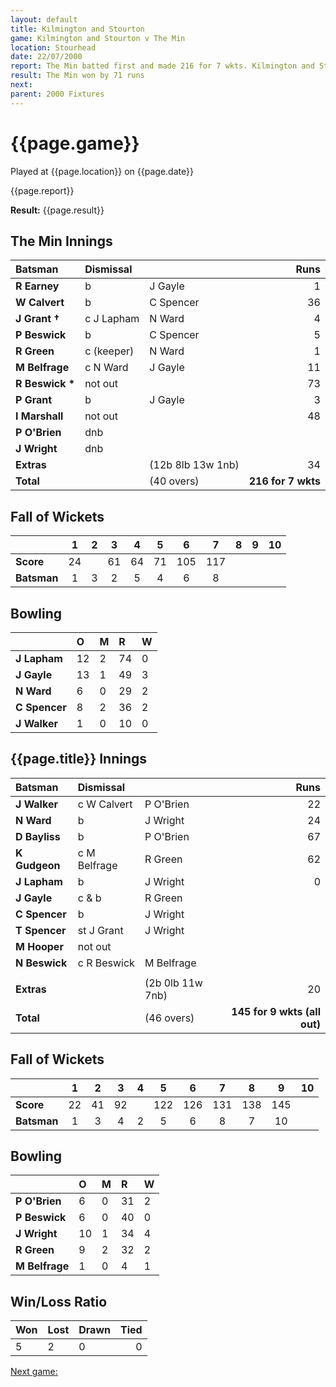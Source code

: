 ```yaml
---
layout: default
title: Kilmington and Stourton
game: Kilmington and Stourton v The Min
location: Stourhead
date: 22/07/2000
report: The Min batted first and made 216 for 7 wkts. Kilmington and Stourton replied with 145 for 9 wkts (all out)
result: The Min won by 71 runs
next: 
parent: 2000 Fixtures
---
```


# {{page.game}}

Played at {{page.location}} on {{page.date}}

{{page.report}}

**Result:** {{page.result}}

## The Min Innings

| Batsman | Dismissal |  | Runs |
|:---|:---|---|---:|
| **R Earney** | b | J Gayle | 1 |
| **W Calvert** | b | C Spencer | 36 |
| **J Grant &#8224;** | c J Lapham | N Ward | 4 |
| **P Beswick** | b | C Spencer | 5 |
| **R Green** | c (keeper) | N Ward | 1 |
| **M Belfrage** | c N Ward | J Gayle | 11 |
| **R Beswick &#42;** | not out |  | 73 |
| **P Grant** | b | J Gayle | 3 |
| **I Marshall** | not out |  | 48 |
| **P O'Brien** | dnb |  |  |
| **J Wright** | dnb |  |  |
| **Extras** | | (12b 8lb 13w 1nb) | 34 |
| **Total** | | (40 overs) | **216 for 7 wkts** |

## Fall of Wickets

| | 1 | 2 | 3 | 4 | 5 | 6 | 7 | 8 | 9 | 10 |
|---|:---:|:---:|:---:|:---:|:---:|:---:|:---:|:---:|:---:|:---:|
| **Score** | 24 |  | 61 | 64 | 71 | 105 | 117 |  |  |  |
| **Batsman** | 1 | 3 | 2 | 5 | 4 | 6 | 8 |  |  |  |

## Bowling

| | O | M | R | W |
|---|:---|:---|:---|:---|
| **J Lapham** | 12 | 2 | 74 | 0 |
| **J Gayle** | 13 | 1 | 49 | 3 |
| **N Ward** | 6 | 0 | 29 | 2 |
| **C Spencer** | 8 | 2 | 36 | 2 |
| **J Walker** | 1 | 0 | 10 | 0 |

## {{page.title}} Innings

| Batsman | Dismissal |  | Runs |
|:---|:---|---|---:|
| **J Walker** | c W Calvert | P O'Brien | 22 |
| **N Ward** | b | J Wright | 24 |
| **D Bayliss** | b | P O'Brien | 67 |
| **K Gudgeon** | c M Belfrage | R Green | 62 |
| **J Lapham** | b | J Wright | 0 |
| **J Gayle** | c & b | R Green |  |
| **C Spencer** | b | J Wright |  |
| **T Spencer** | st J Grant | J Wright |  |
| **M Hooper** | not out |  |  |
| **N Beswick** | c R Beswick | M Belfrage |  |
|  |  |  |  |
| **Extras** | | (2b 0lb 11w 7nb) | 20 |
| **Total** | | (46 overs) | **145 for 9 wkts (all out)** |

## Fall of Wickets

| | 1 | 2 | 3 | 4 | 5 | 6 | 7 | 8 | 9 | 10 |
|---|:---:|:---:|:---:|:---:|:---:|:---:|:---:|:---:|:---:|:---:|
| **Score** | 22 | 41 | 92 |  | 122 | 126 | 131 | 138 | 145 |  |
| **Batsman** | 1 | 3 | 4 | 2 | 5 | 6 | 8 | 7 | 10 |  |

## Bowling

| | O | M | R | W |
|---|:---|:---|:---|:---|
| **P O'Brien** | 6 | 0 | 31 | 2 |
| **P Beswick** | 6 | 0 | 40 | 0 |
| **J Wright** | 10 | 1 | 34 | 4 |
| **R Green** | 9 | 2 | 32 | 2 |
| **M Belfrage** | 1 | 0 | 4 | 1 |

## Win/Loss Ratio

| Won | Lost | Drawn | Tied |
|:---|:---|:---|---:|
| 5 | 2 | 0 | 0 |

[Next game:]({{page.next}})